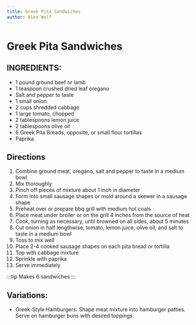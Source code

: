 ```yaml
---
title: Greek Pita Sandwiches
author: Alex Wolf
---
```

# Greek Pita Sandwiches

## INGREDIENTS:

* 1 pound ground beef or lamb
* 1 teaspoon crushed dried leaf oregano
* Salt and pepper to taste
* 1 small  onion
* 2 cups shredded cabbage
* 1 large tomato, chopped
* 2 tablespoons lemon juice
* 2 tablespoons olive oil
* 6 Greek Pita Breads, opposite, or small flour tortillas
* Paprika

## Directions

1. Combine ground meat, oregano, salt and pepper to taste in a medium bowl
2. Mix thoroughly
3. Pinch off pieces of mixture about 1 inch in diameter
4. Form into small sausage shapes or mold around a skewer in a sausage shape
5. Preheat over or prepare bbq grill with medium hot coals
6. Place meat under broiler or on the grill 4 inches from the source of heat
7. Cook, turning as necessary, until browned on all sides, about 5 minutes
8. Cut onion in half lengthwise, tomato, lemon juice, olive oil, and salt to taste in a medium bowl
9. Toss to mix well
10. Place 2-4 cooked sausage shapes on each pita bread or tortilla
11. Top with cabbage mixture
12. Sprinkle with paprika
13. Serve immediately

:::tip
Makes 6 sandwiches
:::

## Variations:

* Greek-Style Hamburgers: Shape meat mixture into hamburger patties. Serve on hamburger buns with desired toppings.
